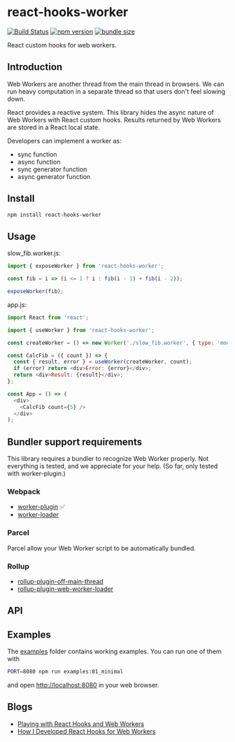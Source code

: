 # react-hooks-worker

[![Build Status](https://travis-ci.com/dai-shi/react-hooks-worker.svg?branch=master)](https://travis-ci.com/dai-shi/react-hooks-worker)
[![npm version](https://badge.fury.io/js/react-hooks-worker.svg)](https://badge.fury.io/js/react-hooks-worker)
[![bundle size](https://badgen.net/bundlephobia/minzip/react-hooks-worker)](https://bundlephobia.com/result?p=react-hooks-worker)

React custom hooks for web workers.

## Introduction

Web Workers are another thread from the main thread in browsers.
We can run heavy computation in a separate thread so that
users don't feel slowing down.

React provides a reactive system.
This library hides the async nature of Web Workers with React custom hooks.
Results returned by Web Workers are stored in a React local state.

Developers can implement a worker as:
- sync function
- async function
- sync generator function
- async generator function

## Install

```bash
npm install react-hooks-worker
```

## Usage

slow_fib.worker.js:
```javascript
import { exposeWorker } from 'react-hooks-worker';

const fib = i => (i <= 1 ? i : fib(i - 1) + fib(i - 2));

exposeWorker(fib);
```

app.js:
```javascript
import React from 'react';

import { useWorker } from 'react-hooks-worker';

const createWorker = () => new Worker('./slow_fib.worker', { type: 'module' });

const CalcFib = ({ count }) => {
  const { result, error } = useWorker(createWorker, count);
  if (error) return <div>Error: {error}</div>;
  return <div>Result: {result}</div>;
};

const App = () => (
  <div>
    <CalcFib count={5} />
  </div>
);
```

## Bundler support requirements

This library requires a bundler to recognize Web Worker properly.
Not everything is tested, and we appreciate for your help.
(So far, only tested with worker-plugin.)

### Webpack

- [worker-plugin](https://github.com/GoogleChromeLabs/worker-plugin) ✅
- [worker-loader](https://github.com/webpack-contrib/worker-loader)

### Parcel

Parcel allow your Web Worker script to be automatically bundled.

### Rollup

- [rollup-plugin-off-main-thread](https://github.com/surma/rollup-plugin-off-main-thread)
- [rollup-plugin-web-worker-loader](https://github.com/darionco/rollup-plugin-web-worker-loader)

## API

<!-- Generated by documentation.js. Update this documentation by updating the source code. -->

## Examples

The [examples](examples) folder contains working examples.
You can run one of them with

```bash
PORT=8080 npm run examples:01_minimal
```

and open <http://localhost:8080> in your web browser.

<!--
You can also try them in codesandbox.io:
[01](https://codesandbox.io/s/github/dai-shi/react-hooks-worker/tree/master/examples/01_minimal)
[02](https://codesandbox.io/s/github/dai-shi/react-hooks-worker/tree/master/examples/02_typescript)
[03](https://codesandbox.io/s/github/dai-shi/react-hooks-worker/tree/master/examples/03_comparison)
[04](https://codesandbox.io/s/github/dai-shi/react-hooks-worker/tree/master/examples/04_inline)
[05](https://codesandbox.io/s/github/dai-shi/react-hooks-worker/tree/master/examples/05_generator)
-->

## Blogs

- [Playing with React Hooks and Web Workers](https://blog.axlight.com/posts/playing-with-react-hooks-and-web-workers/)
- [How I Developed React Hooks for Web Workers](https://blog.axlight.com/posts/how-i-developed-react-hooks-for-web-workers/)
